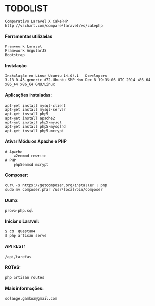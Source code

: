 TODOLIST
=========

	Comparativo Laravel X CakePHP
	http://vschart.com/compare/laravel/vs/cakephp
	
#### Ferramentas utilizadas

	Framework Laravel
	Framework AngularJS
	Bootstrap

#### Instalação

	Instalação no Linux Ubuntu 14.04.1 - Developers
	3.13.0-43-generic #72-Ubuntu SMP Mon Dec 8 19:35:06 UTC 2014 x86_64 x86_64 x86_64 GNU/Linux

#### Aplicações instaladas:
	apt-get install mysql-client
	apt-get install mysql-server
	apt-get install php5
	apt-get install apache2
	apt-get install php5-mysql
	apt-get install php5-mysqlnd
	apt-get install php5-mcrypt

#### Ativar Módulos Apache e PHP
	# Apache
	  	a2enmod rewrite
	# PHP
		php5enmod mcrypt

#### Composer:
	curl -s https://getcomposer.org/installer | php
	sudo mv composer.phar /usr/local/bin/composer

#### Dump: 
	prova-php.sql

#### Iniciar o Laravel:
	$ cd  questao4 
	$ php artisan serve


#### API REST: 
	/api/tarefas
	
#### ROTAS: 
	php artisan routes

#### Mais informações:
	solange.gamboa@gmail.com
